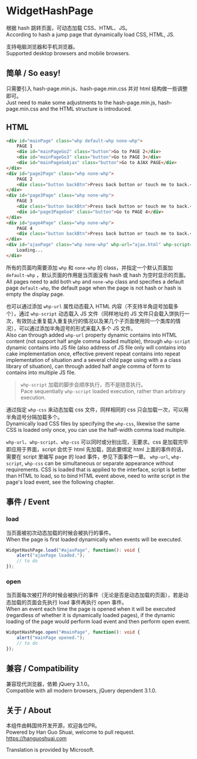# WidgetHashPage
根据 hash 跳转页面，可动态加载 CSS、HTML、JS。  
According to hash a jump page that dynamically load CSS, HTML, JS.  
  
支持电脑浏览器和手机浏览器。  
Supported desktop browsers and mobile browsers.  
  
## 简单 / So easy!
只需要引入 hash-page.min.js、hash-page.min.css 并对 html 结构做一些调整即可。  
Just need to make some adjustments to the hash-page.min.js, hash-page.min.css and the HTML structure is introduced.  
  
## HTML
```html
<div id="mainPage" class="whp default-whp none-whp">
    PAGE 1
    <div id="mainPageGo2" class="button">Go to PAGE 2</div>
    <div id="mainPageGo3" class="button">Go to PAGE 3</div>
    <div id="mainPageGoAjax" class="button">Go to AJAX PAGE</div>
</div>
<div id="page2Page" class="whp none-whp">
    PAGE 2
    <div class="button backBtn">Press back button or touch me to back.</div>
</div>
<div id="page3Page" class="whp none-whp">
    PAGE 3
    <div class="button backBtn">Press back button or touch me to back.</div>
    <div id="page3PageGo4" class="button">Go to PAGE 4</div>
</div>
<div id="page4Page" class="whp none-whp">
    PAGE 4
    <div class="button backBtn">Press back button or touch me to back.</div>
</div>
<div id="ajaxPage" class="whp none-whp" whp-url="ajax.html" whp-script="ajaxScript.js,ajaxScript2.js" whp-css="ajaxCss.css">
    Loading...
</div>
```
  
所有的页面均需要添加 `whp` 和 `none-whp` 的 class，并指定一个默认页面加 `default-whp` ，默认页面的作用是当页面没有 hash 或 hash 为空时显示的页面。  
All pages need to add both `whp` and `none-whp` class and specifies a default page `default-whp`, the default page when the page is not hash or hash is empty the display page.  
  
也可以通过添加 `whp-url` 属性动态载入 HTML 内容（不支持半角逗号加载多个），通过 `whp-script` 动态载入 JS 文件（同样地址的 JS 文件只会载入饼执行一次，有效防止重复载入重复执行的情况以及某几个子页面使用同一个类库的情况），可以通过添加半角逗号的形式来载入多个 JS 文件。  
Also can through added `whp-url` property dynamic contains into HTML content (not support half angle comma loaded multiple), through `whp-script` dynamic contains into JS file (also address of JS file only will contains into cake implementation once, effective prevent repeat contains into repeat implementation of situation and a several child page using with a a class library of situation), can through added half angle comma of form to contains into multiple JS file.  
  
> `whp-script` 加载的脚步会顺序执行，而不是随意执行。  
> Pace sequentially `whp-script` loaded execution, rather than arbitrary execution.  

通过指定 `whp-css` 来动态加载 css 文件，同样相同的 css 只会加载一次，可以用半角逗号分隔加载多个。  
Dynamically load CSS files by specifying the `whp-css`, likewise the same CSS is loaded only once, you can use the half-width comma load multiple.  

`whp-url`、`whp-script`、`whp-css` 可以同时或分别出现，无要求。css 是加载完毕即应用于界面，script 会优于 html 先加载，因此要绑定 html 上面的事件的话，需要在 script 里编写 page 的 load 事件，参见下面事件一章。 
`whp-url`, `whp-script`, `whp-css` can be simultaneous or separate appearance without requirements. CSS is loaded that is applied to the interface, script is better than HTML to load, so to bind HTML event above, need to write script in the page's load event, see the following chapter.  

## 事件 / Event
### load
当页面被初次动态加载的时候会被执行的事件。  
When the page is first loaded dynamically when events will be executed.  
  
```typescript
WidgetHashPage.load("#ajaxPage", function(): void {
    alert("ajaxPage loaded.");
    // to do
});
```
  
### open
当页面每次被打开的时候会被执行的事件（无论是否是动态加载的页面），若是动态加载的页面会先执行 load 事件再执行 open 事件。  
When an event each time the page is opened when it will be executed (regardless of whether it is dynamically loaded pages), if the dynamic loading of the page would perform load event and then perform open event.  
  
```typescript
WidgetHashPage.open("#mainPage", function(): void {
    alert("mainPage opened.");
    // to do
});
```
  
## 兼容 / Compatibility
兼容现代浏览器，依赖 jQuery 3.1.0。  
Compatible with all modern browsers, jQuery dependent 3.1.0.  
  
## 关于 / About
本组件由韩国帅开发开源，欢迎各位PR。  
Powered by Han Guo Shuai, welcome to pull request.  
https://hanguoshuai.com  
  
Translation is provided by Microsoft.  